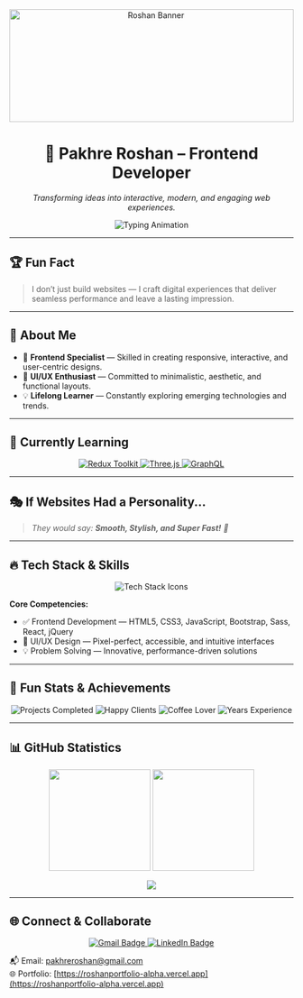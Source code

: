 <div align="center">
  <img src="https://media.licdn.com/dms/image/v2/D4D16AQFRWHFBVsW3BA/profile-displaybackgroundimage-shrink_350_1400/B4DZewfqiNHAAg-/0/1751012781169?e=1756944000&v=beta&t=4nlrzF0UZmTQL1dHyyywPl_dqGgxlk9J2SrzTfRc8Nw" alt="Roshan Banner" height="200" width="100%" />

  <h1>🚀 Pakhre Roshan – Frontend Developer</h1>
  <p><em>Transforming ideas into interactive, modern, and engaging web experiences.</em></p>
  
  <img src="https://readme-typing-svg.herokuapp.com?font=Fira+Code&size=22&pause=1000&color=F3CC30&center=true&vCenter=true&width=800&lines=🚀+Frontend+Developer+|+Backend+Developer+in+Progress;🎨+Pixel+Perfect+UI/UX+Designs;💡+Creative+Thinker+%26+Problem+Solver;🔥+Passionate+about+Tech+%26+Innovation" alt="Typing Animation" />
</div>

---

## 🏆 Fun Fact
> I don’t just build websites — I craft digital experiences that deliver seamless performance and leave a lasting impression.

---

## 🌟 About Me

- 🎯 **Frontend Specialist** — Skilled in creating responsive, interactive, and user-centric designs.  
- 🎨 **UI/UX Enthusiast** — Committed to minimalistic, aesthetic, and functional layouts.  
- 💡 **Lifelong Learner** — Constantly exploring emerging technologies and trends.

---

## 🚧 Currently Learning

<p align="center">
  <a href="https://redux-toolkit.js.org/">
    <img src="https://img.shields.io/badge/Learning-Redux%20Toolkit-blue?style=for-the-badge&logo=redux&logoColor=white" alt="Redux Toolkit" />
  </a>
  <a href="https://threejs.org/">
    <img src="https://img.shields.io/badge/Learning-Three.js-orange?style=for-the-badge&logo=three.js&logoColor=white" alt="Three.js" />
  </a>
  <a href="https://graphql.org/">
    <img src="https://img.shields.io/badge/Learning-GraphQL-E10098?style=for-the-badge&logo=graphql&logoColor=white" alt="GraphQL" />
  </a>
</p>

---

## 🎭 If Websites Had a Personality...
> _They would say: **Smooth, Stylish, and Super Fast!** 🚀_

---

## 🔥 Tech Stack & Skills

<p align="center">
  <img src="https://skillicons.dev/icons?i=html,css,bootstrap,js,react,jquery,nodejs,express,mongodb,git,github,canva" alt="Tech Stack Icons" />
</p>

**Core Competencies:**  
- ✅ Frontend Development — HTML5, CSS3, JavaScript, Bootstrap, Sass, React, jQuery  
- 🎨 UI/UX Design — Pixel-perfect, accessible, and intuitive interfaces  
- 💡 Problem Solving — Innovative, performance-driven solutions  

---

## 🎉 Fun Stats & Achievements

<p align="center">
  <img src="https://img.shields.io/badge/Projects-20%2B-brightgreen?style=for-the-badge&logo=github" alt="Projects Completed" />
  <img src="https://img.shields.io/badge/Clients-15%2B-blue?style=for-the-badge&logo=customerio" alt="Happy Clients" />
  <img src="https://img.shields.io/badge/Coffee-Cups-%E2%88%9E-orange?style=for-the-badge&logo=coffeescript" alt="Coffee Lover" />
  <img src="https://img.shields.io/badge/Experience-3+%20Years-yellow?style=for-the-badge&logo=visualstudiocode" alt="Years Experience" />
</p>

---

## 📊 GitHub Statistics

<p align="center">
  <img src="https://github-readme-stats.vercel.app/api?username=roshan773&show_icons=true&theme=radical&count_private=true" height="180" />
  <img src="https://github-readme-streak-stats.herokuapp.com/?user=roshan773&theme=radical" height="180" />
</p>

<p align="center">
  <img src="https://github-readme-activity-graph.vercel.app/graph?username=roshan773&theme=react-dark&hide_border=true" />
</p>

---

## 🌐 Connect & Collaborate

<p align="center">
  <a href="mailto:pakhreroshan@gmail.com" aria-label="Send Email">
    <img src="https://img.shields.io/badge/Gmail-%23D14836.svg?&style=for-the-badge&logo=gmail&logoColor=white" alt="Gmail Badge"/>
  </a>
  <a href="https://www.linkedin.com/in/roshan-pakhre/" aria-label="LinkedIn Profile">
    <img src="https://img.shields.io/badge/LinkedIn-%230077B5.svg?&style=for-the-badge&logo=linkedin&logoColor=white" alt="LinkedIn Badge"/>
  </a>
</p>

📬 Email: [pakhreroshan@gmail.com](mailto:pakhreroshan@gmail.com)  
🌐 Portfolio: [https://roshanportfolio-alpha.vercel.app](https://roshanportfolio-alpha.vercel.app)
